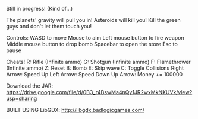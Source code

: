 Still in progress! (Kind of...)

The planets' gravity will pull you in!
Asteroids will kill you!
Kill the green guys and don't let them touch you!

Controls:
WASD to move
Mouse to aim
Left mouse button to fire weapon
Middle mouse button to drop bomb
Spacebar to open the store
Esc to pause


Cheats!
R: Rifle (Infinite ammo)
G: Shotgun (Infinite ammo)
F: Flamethrower (Infinite ammo)
Z: Reset
B: Bomb
E: Skip wave
C: Toggle Collisions
Right Arrow: Speed Up
Left Arrow: Speed Down
Up Arrow: Money += 100000

Download the JAR: https://drive.google.com/file/d/0B3_r4BswMa4nQy1JR2wxMkNKUVk/view?usp=sharing


BUILT USING LibGDX: http://libgdx.badlogicgames.com/
